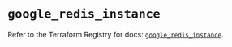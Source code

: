# `google_redis_instance`

Refer to the Terraform Registry for docs: [`google_redis_instance`](https://registry.terraform.io/providers/drfaust92/google/4.16.4/docs/resources/redis_instance).
